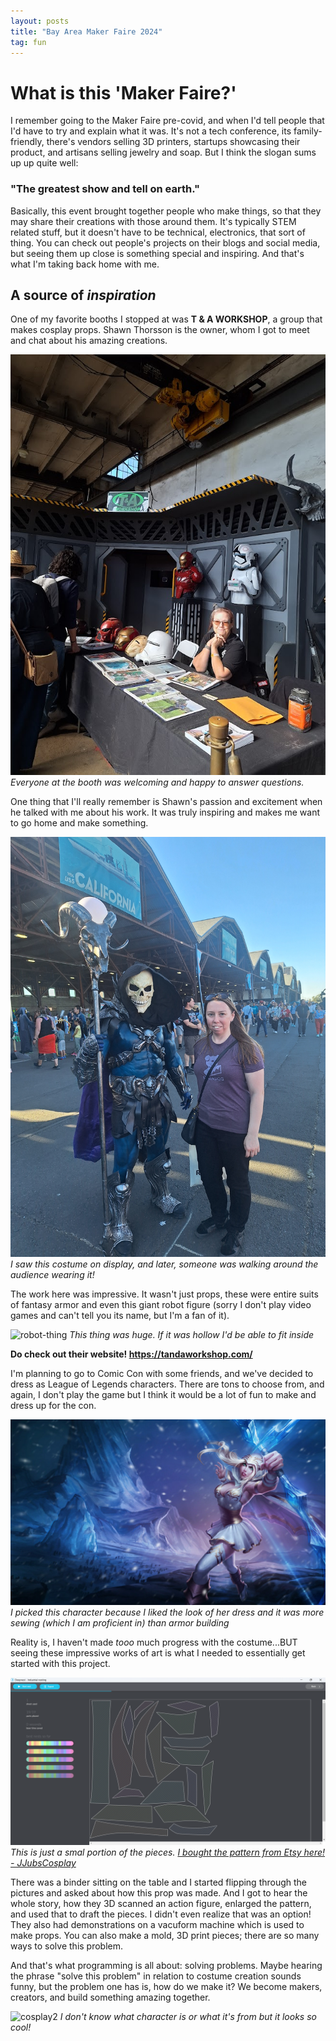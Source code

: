 ```yaml
---
layout: posts
title: "Bay Area Maker Faire 2024"
tag: fun
---
```


# What is this 'Maker Faire?'

I remember going to the Maker Faire pre-covid, and when I'd tell people that I'd have to try and explain what it was. It's not a tech conference, its family-friendly, there's vendors selling 3D printers, startups showcasing their product, and artisans selling jewelry and soap. But I think the slogan sums up up quite well:

### "The greatest show and tell on earth."

Basically, this event brought together people who make things, so that they may share their creations with those around them. It's typically STEM related stuff, but it doesn't have to be technical, electronics, that sort of thing. You can check out people's projects on their blogs and social media, but seeing them up close is something special and inspiring. And that's what I'm taking back home with me.

## A source of *inspiration*

One of my favorite booths I stopped at was **T & A WORKSHOP**, a group that makes cosplay props. Shawn Thorsson is the owner, whom I got to meet and chat about his amazing creations.

![tna](/assets/images/tna.jpg)
*Everyone at the booth was welcoming and happy to answer questions.*

One thing that I'll really remember is Shawn's passion and excitement when he talked with me about his work. It was truly inspiring and makes me want to go home and make something.

![cosplay](/assets/images/cosplay.jpg)
*I saw this costume on display, and later, someone was walking around the audience wearing it!*

The work here was impressive. It wasn't just props, these were entire suits of fantasy armor and even this giant robot figure (sorry I don't play video games and can't tell you its name, but I'm a fan of it).

![robot-thing](/assets/images/robot.jpg)
*This thing was huge. If it was hollow I'd be able to fit inside*

**Do check out their website! https://tandaworkshop.com/**

I'm planning to go to Comic Con with some friends, and we've decided to dress as League of Legends characters. There are tons to choose from, and again, I don't play the game but I think it would be a lot of fun to make and dress up for the con. 

![ashe](/assets/images/Ashe_1.jpg)
*I picked this character because I liked the look of her dress and it was more sewing (which I am proficient in) than armor building*

Reality is, I haven't made *tooo* much progress with the costume...BUT seeing these impressive works of art is what I needed to essentially get started with this project.

![deepnest](/assets/images/deepnest.png)
*This is just a smal portion of the pieces. [I bought the pattern from Etsy here! - JJubsCosplay](https://www.etsy.com/listing/1044469351/ashe-bow-wild-rift-pattern)*

There was a binder sitting on the table and I started flipping through the pictures and asked about how this prop was made. And I got to hear the whole story, how they 3D scanned an action figure, enlarged the pattern, and used that to draft the pieces. I didn't even realize that was an option! They also had demonstrations on a vacuform machine which is used to make props. You can also make a mold, 3D print pieces; there are so many ways to solve this problem.

And that's what programming is all about: solving problems. Maybe hearing the phrase "solve this problem" in relation to costume creation sounds funny, but the problem one has is, how do we make it? We become makers, creators, and build something amazing together.

![cosplay2](/assets/images/cosplay2.jpg)
*I don't know what character is or what it's from but it looks so cool!*